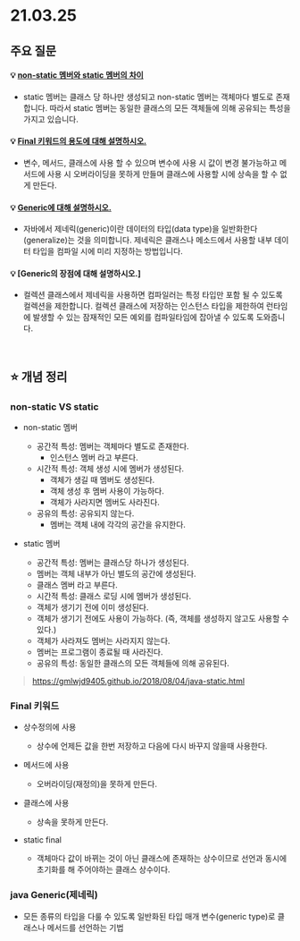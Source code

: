 # 21.03.25

## 주요 질문

#### 💡 [non-static 멤버와 static 멤버의 차이](#-non-static-멤버와-static-멤버의-차이)
   * static 멤버는 클래스 당 하나만 생성되고 non-static 멤버는 객체마다 별도로 존재합니다. 따라서 static 멤버는 동일한 클래스의 모든 객체들에 의해 공유되는 특성을 가지고 있습니다.
   
#### 💡 [Final 키워드의 용도에 대해 설명하시오.](#-final-키워드의-용도에-대해-설명하시오)
   * 변수, 메서드, 클래스에 사용 할 수 있으며 변수에 사용 시 값이 변경 불가능하고 메서드에 사용 시 오버라이딩을 못하게 만들며 클래스에 사용할 시에 상속을 할 수 없게 만든다. 
   
#### 💡 [Generic에 대해 설명하시오.](#-generic에-대해-설명하시오)
   * 자바에서 제네릭(generic)이란 데이터의 타입(data type)을 일반화한다(generalize)는 것을 의미합니다. 제네릭은 클래스나 메소드에서 사용할 내부 데이터 타입을 컴파일 시에 미리 지정하는 방법입니다.

#### 💡 [Generic의 장점에 대해 설명하시오.]
   * 컬렉션 클래스에서 제네릭을 사용하면 컴파일러는 특정 타입만 포함 될 수 있도록 컬렉션을 제한합니다. 컬렉션 클래스에 저장하는 인스턴스 타입을 제한하여 런타임에 발생할 수 있는 잠재적인 모든 예외를 컴파일타임에 잡아낼 수 있도록 도와줍니다.


<br/>

## ⭐ 개념 정리

### non-static VS static
   * non-static 멤버
      * 공간적 특성: 멤버는 객체마다 별도로 존재한다.
        * 인스턴스 멤버 라고 부른다.
      * 시간적 특성: 객체 생성 시에 멤버가 생성된다.
        * 객체가 생길 때 멤버도 생성된다.
        * 객체 생성 후 멤버 사용이 가능하다.
        * 객체가 사라지면 멤버도 사라진다.
      * 공유의 특성: 공유되지 않는다.
        * 멤버는 객체 내에 각각의 공간을 유지한다.

   * static 멤버
      * 공간적 특성: 멤버는 클래스당 하나가 생성된다.
       * 멤버는 객체 내부가 아닌 별도의 공간에 생성된다.
       * 클래스 멤버 라고 부른다.
      * 시간적 특성: 클래스 로딩 시에 멤버가 생성된다.
       * 객체가 생기기 전에 이미 생성된다.
       * 객체가 생기기 전에도 사용이 가능하다. (즉, 객체를 생성하지 않고도 사용할 수 있다.)
       * 객체가 사라져도 멤버는 사라지지 않는다.
      * 멤버는 프로그램이 종료될 때 사라진다.
       * 공유의 특성: 동일한 클래스의 모든 객체들에 의해 공유된다.

> https://gmlwjd9405.github.io/2018/08/04/java-static.html

### Final 키워드
   *  상수정의에 사용
      * 상수에 언제든 값을 한번 저장하고 다음에 다시 바꾸지 않을때 사용한다.

   *  메서드에 사용
      * 오버라이딩(재정의)을 못하게 만든다.

   * 클래스에 사용
      * 상속을 못하게 만든다.

   * static final
      * 객체마다 값이 바뀌는 것이 아닌 클래스에 존재하는 상수이므로 선언과 동시에 초기화를 해 주어야하는 클래스 상수이다.

### java Generic(제네릭)
   * 모든 종류의 타입을 다룰 수 있도록 일반화된 타입 매개 변수(generic type)로 클래스나 메서드를 선언하는 기법
